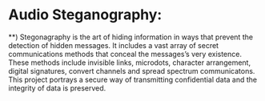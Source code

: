 # Audio Steganography:
**) Stegonagraphy is the art of hiding information in ways that prevent the detection of hidden 
messages. It includes a vast array of secret communications methods that conceal the messages’s 
very existence. These methods include invisible links, microdots, character arrangement, digital 
signatures, convert channels and spread spectrum communicatons. This project portrays a secure 
way of transmitting confidential data and the integrity of data is preserved.
